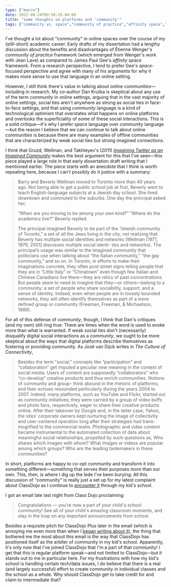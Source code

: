 ```yaml
---
type: ["macro"]
date: 2022-08-24T09:59:35-04:00
title: "some thoughts on platforms and 'community'"
tags: ["community vs. space","community of practice","affinity space","Étienne Wenger","ClassDojo","Jean Lave","James Paul Gee","Barry Wellman","José van Dijck","Dan Krutka","parenting"]
---
```

I've thought a lot about "community" in online spaces over the course of my (still-short) academic career. Early drafts of my dissertation had a lengthy discussion about the benefits and disadvantages of Étienne Wenger's *community of practice* framework (which emerged from Wenger's work with Jean Lave) as compared to James Paul Gee's *affinity space* framework. From a research perspective, I tend to prefer Gee's *space*-focused perspective and agree with many of his arguments for why it makes more sense to use that language in an online setting.

However, I still think there's value in talking about online *communities*—including in research. My co-author Dan Krutka is skeptical about any use of the term *community* in online settings, arguing that in the vast majority of online settings, social ties aren't anywhere as strong as social ties in face-to-face settings, and that using *community* language is a kind of technological optimism that overstates what happens on online platforms and overlooks the superficiality of some of these social interactions. This is a solid critique—it's why I prefer *space* language over *community* language—but the reason I believe that we can continue to talk about online *communities* is because there are many examples of offline communities that are characterized by weak social ties but strong imagined connections. 

I think that Gruzd, Wellman, and Takhteyev's (2011) *[Imagining Twitter as an Imagined Community](https://journals.sagepub.com/doi/abs/10.1177/0002764211409378)* makes the best argument for this that I've seen—this piece played a large role in that early dissertation draft writing that I mentioned earlier. The piece starts with an anecdote that I think is worth repeating here, because I can't possibly do it justice with a summary: 

> Barry and Beverly Wellman moved to Toronto more than 40 years ago. Not being able to get a public school job at first, Beverly went to teach English-language subjects at a Jewish day school. She lived downtown and commuted to the suburbs. One day the principal asked her,
>
> “When are you moving to be among your own kind?”
> “Where do the academics live?” Beverly replied.
>
> The principal imagined Beverly to be part of the “Jewish community of Toronto,” a set of all the Jews living in the city, not realizing that Beverly has multiple social identities and networks (Wellman [1971, 1979, 2001] discusses multiple social identi- ties and networks). The principal’s usage was similar to the imagined community that politicians use when talking about “the Italian community,” “the gay community,” and so on. In Toronto, in efforts to make their imaginations concrete, they often post street signs telling people that they are in “Little Italy” or “Chinatown” even though few Italian and Chinese Canadians live there—they are relics of past concentrations. But people seem to need to imagine that they—or others—belong to a community: a set of people who share sociability, support, and a sense of identity. Indeed, even when people are in loosely bounded networks, they will often identify themselves as part of a more defined group or community (Freeman, Freeman, & Michaelson, 1989).

For all of this defense of *community*, though, I think that Dan's critiques (and my own) still ring true: There are times when the word is used to evoke more than what is warranted. If weak social ties don't (necessarily) disqualify digital social interactions as a *community*, we ought to be more skeptical about the ways that digital platforms describe themselves as fostering or providing community. As José van Dijck writes in *The Culture of Connectivity*, 

> Besides the term "social," concepts like “participation” and “collaboration” get imputed a peculiar new meaning in the context of social media. Users of content are supposedly “collaborators” who “co-develop” creative products and thus enrich communities. Notions of community and group- think abound in the rhetoric of platforms, and their echoes resounded particularly during the years 2004 to 2007. Indeed, many platforms, such as YouTube and Flickr, started out as community initiatives; they were carried by a group of video buffs and photo fans, respectively, eager to share their creative products online. After their takeover by Google and, in the latter case, Yahoo, the sites’ corporate owners kept nurturing the image of collectivity and user-centered operation long after their strategies had trans- mogrified to the commercial realm. Photographic and video content became instrumental to the automated collection of data about meaningful social relationships, propelled by such questions as, Who shares which images with whom? What images or videos are popular among which groups? Who are the leading tastemakers in these communities?

In short, platforms are happy to co-opt community and transform it into something different—something that serves their purposes more than our own. This, then, is where I dig up the lede I've been burying: All this discussion of "community" is really just a set up for my latest complaint about ClassDojo as I continue to [encounter it](https://spencergreenhalgh.com/tags/classdojo) through my kid's school. 

I got an email late last night from Class Dojo proclaiming: 

> Congratulations — you’re now a part of your child's school community! See all of your child's amazing classroom moments, and stay in the loop on any important announcements from school.

Besides a requisite pitch for ClassDojo Plus later in the email (which is annoying me even more than when I [began writing about it](https://spencergreenhalgh.com/relationships/parent-agency-and-edtech/)), the thing that bothered me the most about this email is the way that ClassDojo has positioned itself as the arbiter of community in my kid's school. Apparently, it's only now that I've joined ClassDojo that I'm a part of that community! I get that this is regular platform speak—and not limited to ClassDojo—but it stands out to me in particular here. For my frustrations with how my kid's school is handling certain tech/data issues, I do believe that there is a real (and largely successful) effort to create community in individual classes and the school as a whole. Why should ClassDojo get to take credit for and claim to intermediate that? 

